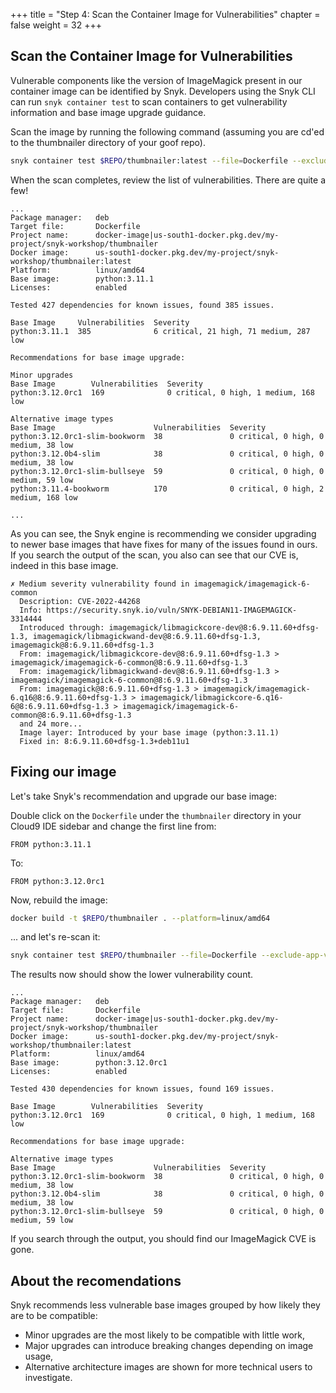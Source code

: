 +++
title = "Step 4: Scan the Container Image for Vulnerabilities"
chapter = false
weight = 32
+++

## Scan the Container Image for Vulnerabilities

Vulnerable components like the version of ImageMagick present in our container image can be identified by Snyk. Developers using the Snyk CLI can run `snyk container test` to scan containers to get vulnerability information and base image upgrade guidance. 

Scan the image by running the following command (assuming you are cd'ed to the thumbnailer directory of your goof repo). 

```sh
snyk container test $REPO/thumbnailer:latest --file=Dockerfile --exclude-app-vulns
```

When the scan completes, review the list of vulnerabilities. There are quite a few!

```text
...
Package manager:   deb
Target file:       Dockerfile
Project name:      docker-image|us-south1-docker.pkg.dev/my-project/snyk-workshop/thumbnailer
Docker image:      us-south1-docker.pkg.dev/my-project/snyk-workshop/thumbnailer:latest
Platform:          linux/amd64
Base image:        python:3.11.1
Licenses:          enabled

Tested 427 dependencies for known issues, found 385 issues.

Base Image     Vulnerabilities  Severity
python:3.11.1  385              6 critical, 21 high, 71 medium, 287 low

Recommendations for base image upgrade:

Minor upgrades
Base Image        Vulnerabilities  Severity
python:3.12.0rc1  169              0 critical, 0 high, 1 medium, 168 low

Alternative image types
Base Image                      Vulnerabilities  Severity
python:3.12.0rc1-slim-bookworm  38               0 critical, 0 high, 0 medium, 38 low
python:3.12.0b4-slim            38               0 critical, 0 high, 0 medium, 38 low
python:3.12.0rc1-slim-bullseye  59               0 critical, 0 high, 0 medium, 59 low
python:3.11.4-bookworm          170              0 critical, 0 high, 2 medium, 168 low

...
```
As you can see, the Snyk engine is recommending we consider upgrading to newer base images that have fixes for many of the issues found in ours.  If you search the output of the scan, you also can see that our CVE is, indeed in this base image.

```text
✗ Medium severity vulnerability found in imagemagick/imagemagick-6-common
  Description: CVE-2022-44268
  Info: https://security.snyk.io/vuln/SNYK-DEBIAN11-IMAGEMAGICK-3314444
  Introduced through: imagemagick/libmagickcore-dev@8:6.9.11.60+dfsg-1.3, imagemagick/libmagickwand-dev@8:6.9.11.60+dfsg-1.3, imagemagick@8:6.9.11.60+dfsg-1.3
  From: imagemagick/libmagickcore-dev@8:6.9.11.60+dfsg-1.3 > imagemagick/imagemagick-6-common@8:6.9.11.60+dfsg-1.3
  From: imagemagick/libmagickwand-dev@8:6.9.11.60+dfsg-1.3 > imagemagick/imagemagick-6-common@8:6.9.11.60+dfsg-1.3
  From: imagemagick@8:6.9.11.60+dfsg-1.3 > imagemagick/imagemagick-6.q16@8:6.9.11.60+dfsg-1.3 > imagemagick/libmagickcore-6.q16-6@8:6.9.11.60+dfsg-1.3 > imagemagick/imagemagick-6-common@8:6.9.11.60+dfsg-1.3
  and 24 more...
  Image layer: Introduced by your base image (python:3.11.1)
  Fixed in: 8:6.9.11.60+dfsg-1.3+deb11u1
```

## Fixing our image
Let's take Snyk's recommendation and upgrade our base image:

Double click on the `Dockerfile` under the `thumbnailer` directory in your Cloud9 IDE sidebar and change the first line from:
```docker
FROM python:3.11.1
```
To:
```docker
FROM python:3.12.0rc1
```

Now, rebuild the image:
```bash
docker build -t $REPO/thumbnailer . --platform=linux/amd64
```
 ... and let's re-scan it:
```bash
snyk container test $REPO/thumbnailer --file=Dockerfile --exclude-app-vulns
```

The results now should show the lower vulnerability count.
```text
...
Package manager:   deb
Target file:       Dockerfile
Project name:      docker-image|us-south1-docker.pkg.dev/my-project/snyk-workshop/thumbnailer
Docker image:      us-south1-docker.pkg.dev/my-project/snyk-workshop/thumbnailer:latest
Platform:          linux/amd64
Base image:        python:3.12.0rc1
Licenses:          enabled

Tested 430 dependencies for known issues, found 169 issues.

Base Image        Vulnerabilities  Severity
python:3.12.0rc1  169              0 critical, 0 high, 1 medium, 168 low

Recommendations for base image upgrade:

Alternative image types
Base Image                      Vulnerabilities  Severity
python:3.12.0rc1-slim-bookworm  38               0 critical, 0 high, 0 medium, 38 low
python:3.12.0b4-slim            38               0 critical, 0 high, 0 medium, 38 low
python:3.12.0rc1-slim-bullseye  59               0 critical, 0 high, 0 medium, 59 low

```
If you search through the output, you should find our ImageMagick CVE is gone.

## About the recomendations
Snyk recommends less vulnerable base images grouped by how likely they are to be compatible:

- Minor upgrades are the most likely to be compatible with little work,
- Major upgrades can introduce breaking changes depending on image usage,
- Alternative architecture images are shown for more technical users to investigate.



